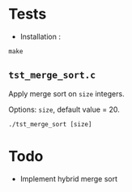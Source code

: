# Tests

- Installation :

```
make
```


## `tst_merge_sort.c`

Apply merge sort on `size` integers.

Options: `size`, default value = 20.

```
./tst_merge_sort [size]
```


# Todo

- Implement hybrid merge sort

